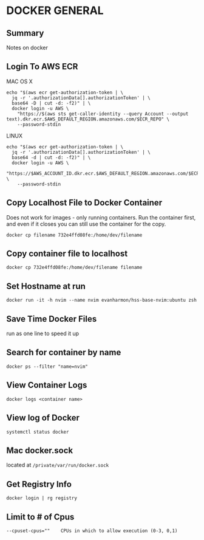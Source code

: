 # DOCKER GENERAL

## Summary

Notes on docker

## Login To AWS ECR

MAC OS X

```console
echo "$(aws ecr get-authorization-token | \
  jq -r '.authorizationData[].authorizationToken' | \
  base64 -D | cut -d: -f2)" | \
  docker login -u AWS \
    "https://$(aws sts get-caller-identity --query Account --output text).dkr.ecr.$AWS_DEFAULT_REGION.amazonaws.com/$ECR_REPO" \
    --password-stdin
```

LINUX

```console
echo "$(aws ecr get-authorization-token | \
  jq -r '.authorizationData[].authorizationToken' | \
  base64 -d | cut -d: -f2)" | \
  docker login -u AWS \
    "https://$AWS_ACCOUNT_ID.dkr.ecr.$AWS_DEFAULT_REGION.amazonaws.com/$ECR_REPO" \
    --password-stdin
```

## Copy Localhost File to Docker Container

Does not work for images - only running containers. Run the container first,
and even if it closes you can still use the container for the copy.

```console
docker cp filename 732e4ffd08fe:/home/dev/filename
```

## Copy container file to localhost

```console
docker cp 732e4ffd08fe:/home/dev/filename filename
```

## Set Hostname at run

```console
docker run -it -h nvim --name nvim evanharmon/hss-base-nvim:ubuntu zsh
```

## Save Time Docker Files

run as one line to speed it up

## Search for container by name

```console
docker ps --filter "name=nvim"
```

## View Container Logs

```console
docker logs <container name>
```

## View log of Docker

```console
systemctl status docker
```

## Mac docker.sock

located at `/private/var/run/docker.sock`

## Get Registry Info

```console
docker login | rg registry
```

## Limit to # of Cpus

```console
--cpuset-cpus="" 	CPUs in which to allow execution (0-3, 0,1)
```
